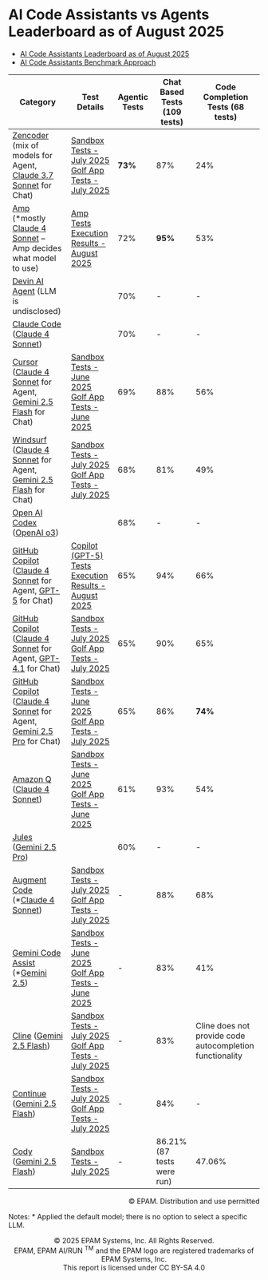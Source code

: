 # AI Code Assistants vs Agents Leaderboard as of August 2025

- [AI Code Assistants Leaderboard as of August 2025](code-assistants-2025.md)
- [AI Code Assistants Benchmark Approach](code-assistants-benchmark-approach.md)

| Category                                                                                                                                                                                                                                          | Test Details                                                                                                                                                                                                       | Agentic Tests | Chat Based Tests (109 tests)     | Code Completion Tests (68 tests) |
|---------------------------------------------------------------------------------------------------------------------------------------------------------------------------------------------------------------------------------------------------|--------------------------------------------------------------------------------------------------------------------------------------------------------------------------------------------------------------------|---------------|----------------------------------|----------------------------------|
| [Zencoder](https://docs.zencoder.ai/get-started/introduction) (mix of models for Agent, [Claude 3.7 Sonnet](https://www.anthropic.com/claude/sonnet) for Chat)                                                                                    | [Sandbox Tests - July 2025](reports/zencoder/2025/zencoder-sonnet3.7-sandbox-tests-july-2025.md) <br> [Golf App Tests - July 2025](reports/zencoder/2025/zencoder-sonnet3.7-golf-app-tests-july-2025.md)           | **73%**       | 87%                              | 24%                              |
| [Amp](https://sourcegraph.com/amp) (*mostly [Claude 4 Sonnet](https://www.anthropic.com/claude/sonnet) – Amp decides what model to use)                                                                                                           | [Amp Tests Execution Results - August 2025](reports/amp/2025/amp-tests-august-2025.md)                                                                                                                             | 72%           | **95%**                          | 53%                              |
| [Devin AI Agent](https://devin.ai/) (LLM is undisclosed)                                                                                                                                                                                          |                                                                                                                                                                                                                    | 70%           | -                                | -                                |
| [Claude Code](https://docs.anthropic.com/en/docs/claude-code/overview) ([Claude 4 Sonnet](https://www.anthropic.com/claude/sonnet))                                                                                                               |                                                                                                                                                                                                                    | 70%           | -                                | -                                |
| [Cursor](https://www.cursor.com/) ([Claude 4 Sonnet](https://www.anthropic.com/claude/sonnet) for Agent, [Gemini 2.5 Flash](https://cloud.google.com/vertex-ai/generative-ai/docs/models/gemini/2-5-flash) for Chat)                              | [Sandbox Tests - June 2025](reports/cursor/2025/cursor-gemini2.5Flash-sandbox-tests-june-2025.md) <br> [Golf App Tests - June 2025](reports/cursor/2025/cursor-gemini2.5Flash-golf-app-tests-june-2025.md)         | 69%           | 88%                              | 56%                              |
| [Windsurf](https://docs.windsurf.com/windsurf/getting-started) ([Claude 4 Sonnet](https://www.anthropic.com/claude/sonnet) for Agent, [Gemini 2.5 Flash](https://cloud.google.com/vertex-ai/generative-ai/docs/models/gemini/2-5-flash) for Chat) | [Sandbox Tests - July 2025](reports/windsurf/2025/windsurf-gemini2.5Flash-sandbox-tests-july-2025.md) <br> [Golf App Tests - July 2025](reports/windsurf/2025/windsurf-gemini2.5Flash-golf-app-tests-july-2025.md) | 68%           | 81%                              | 49%                              |
| [Open AI Codex](https://openai.com/codex/) ([OpenAI o3](https://openai.com/index/introducing-o3-and-o4-mini/))                                                                                                                                    |                                                                                                                                                                                                                    | 68%           | -                                | -                                |
| [GitHub Copilot](https://github.com/features/copilot) ([Claude 4 Sonnet](https://www.anthropic.com/claude/sonnet) for Agent, [GPT-5](https://openai.com/index/introducing-gpt-5/) for Chat)                                                       | [Copilot (GPT-5) Tests Execution Results - August 2025](reports/copilot/2025/copilot-gpt5-tests-august-2025.md)                                                                                                    | 65%           | 94%                              | 66%                              |
| [GitHub Copilot](https://github.com/features/copilot) ([Claude 4 Sonnet](https://www.anthropic.com/claude/sonnet) for Agent, [GPT-4.1](https://openai.com/index/gpt-4-1/) for Chat)                                                               | [Sandbox Tests - July 2025](reports/copilot/2025/copilot-gpt4.1-sandbox-tests-july-2025.md) <br> [Golf App Tests - July 2025](reports/copilot/2025/copilot-gpt4.1-golf-app-july-2025.md)                           | 65%           | 90%                              | 65%                              |
| [GitHub Copilot](https://github.com/features/copilot) ([Claude 4 Sonnet](https://www.anthropic.com/claude/sonnet) for Agent, [Gemini 2.5 Pro](https://cloud.google.com/vertex-ai/generative-ai/docs/models/gemini/2-5-pro) for Chat)              | [Sandbox Tests - June 2025](reports/copilot/2025/copilot-gemini2.5Pro-sandbox-tests-june-2025.md) <br> [Golf App Tests - July 2025](reports/copilot/2025/copilot-gemini2.5Pro-golf-app-tests-june-2025.md)         | 65%           | 86%                              | **74%**                          |
| [Amazon Q](https://aws.amazon.com/q/) ([Claude 4 Sonnet](https://www.anthropic.com/claude/sonnet))                                                                                                                                                | [Sandbox Tests - June 2025](reports/amazon-q/2025/amazon-q-sandbox-tests-june-2025.md) <br> [Golf App Tests - June 2025](reports/amazon-q/2025/amazon-q-sonnet4-golf-app-tests-june-2025.md)                       | 61%           | 93%                              | 54%                              |
| [Jules](https://jules.google/) ([Gemini 2.5 Pro](https://cloud.google.com/vertex-ai/generative-ai/docs/models/gemini/2-5-pro))                                                                                                                    |                                                                                                                                                                                                                    | 60%           | -                                | -                                |
| [Augment Code](https://docs.augmentcode.com/introduction) (*[Claude 4 Sonnet](https://www.anthropic.com/claude/sonnet))                                                                                                                           | [Sandbox Tests - July 2025](reports/augment-code/2025/augment-code-sandbox-tests-july-2025.md) <br> [Golf App Tests - July 2025](reports/augment-code/2025/augment-code-golf-app-tests-july-2025.md)               | -             | 88%                           | 68%                              |
| [Gemini Code Assist](https://codeassist.google/) (*[Gemini 2.5](https://blog.google/technology/google-deepmind/gemini-model-thinking-updates-march-2025/))                                                                                        | [Sandbox Tests - June 2025](reports/gemini/2025/gemini-sandbox-tests-june-2025.md) <br> [Golf App Tests - June 2025](reports/gemini/2025/gemini-golf-app-tests-june-2025.md)                                       | -             | 83%                           | 41%                           |
| [Cline](https://docs.cline.bot/getting-started/for-new-coders) ([Gemini 2.5 Flash](https://cloud.google.com/vertex-ai/generative-ai/docs/models/gemini/2-5-flash))                                                                                | [Sandbox Tests - July 2025](reports/cline/2025/cline-gemini2.5Flash-sandbox-tests-july-2025.md) <br> [Golf App Tests - July 2025](reports/cline/2025/cline-gemini2.5Flash-golf-app-tests-july-2025.md)             | -             | 83%                           | Cline does not provide code autocompletion functionality                                |
| [Continue](https://docs.continue.dev/) ([Gemini 2.5 Flash](https://cloud.google.com/vertex-ai/generative-ai/docs/models/gemini/2-5-flash))                                                                                                        | [Sandbox Tests - July 2025](reports/continue/2025/continue-gemini2.5Flash-sandbox-tests-july-2025.md) <br> [Golf App Tests - July 2025](reports/continue/2025/continue-gemini2.5Flash-golf-app-tests-july-2025.md) | -             | 84%                           | -                                |
| [Cody](https://sourcegraph.com/docs/cody) ([Gemini 2.5 Flash](https://cloud.google.com/vertex-ai/generative-ai/docs/models/gemini/2-5-flash))                                                                                                     | [Sandbox Tests - July 2025](reports/sourcegraph-cody/2025/cody-gemini2.5Flash-sandbox-tests-july-2025.md)                                                                                                          | -             | 86.21% (87 tests were run) | 47.06%                           |

<div style='text-align: right;'> © EPAM. Distribution and use permitted </div>

Notes: * Applied the default model; there is no option to select a specific LLM.

<p style="text-align: center;">  © 2025 EPAM Systems, Inc. All Rights Reserved.<br/>    EPAM, EPAM AI/RUN <sup>TM</sup> and the EPAM logo are registered trademarks of EPAM Systems, Inc.<br>    This report is licensed under CC BY-SA 4.0<br/></p>

